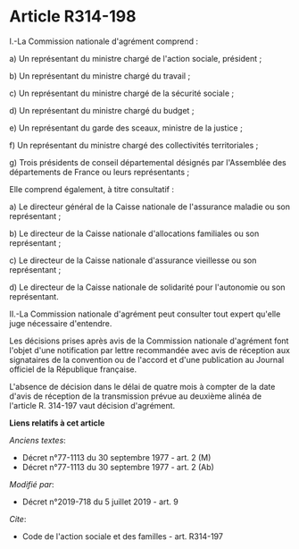 # Article R314-198

I.-La Commission nationale d'agrément comprend :

a) Un représentant du ministre chargé de l'action sociale, président ;

b) Un représentant du ministre chargé du travail ;

c) Un représentant du ministre chargé de la sécurité sociale ;

d) Un représentant du ministre chargé du budget ;

e) Un représentant du garde des sceaux, ministre de la justice ;

f) Un représentant du ministre chargé des collectivités territoriales ;

g) Trois présidents de conseil départemental désignés par l'Assemblée des départements de France ou leurs représentants ;

Elle comprend également, à titre consultatif :

a) Le directeur général de la Caisse nationale de l'assurance maladie ou son représentant ;

b) Le directeur de la Caisse nationale d'allocations familiales ou son représentant ;

c) Le directeur de la Caisse nationale d'assurance vieillesse ou son représentant ;

d) Le directeur de la Caisse nationale de solidarité pour l'autonomie ou son représentant.

II.-La Commission nationale d'agrément peut consulter tout expert qu'elle juge nécessaire d'entendre.

Les décisions prises après avis de la Commission nationale d'agrément font l'objet d'une notification par lettre recommandée
avec avis de réception aux signataires de la convention ou de l'accord et d'une publication au Journal officiel de la
République française.

L'absence de décision dans le délai de quatre mois à compter de la date d'avis de réception de la transmission prévue au
deuxième alinéa de l'article R. 314-197 vaut décision d'agrément.

**Liens relatifs à cet article**

_Anciens textes_:

  - Décret n°77-1113 du 30 septembre 1977 - art. 2 (M)
  - Décret n°77-1113 du 30 septembre 1977 - art. 2 (Ab)

_Modifié par_:

  - Décret n°2019-718 du 5 juillet 2019 - art. 9

_Cite_:

  - Code de l'action sociale et des familles - art. R314-197
